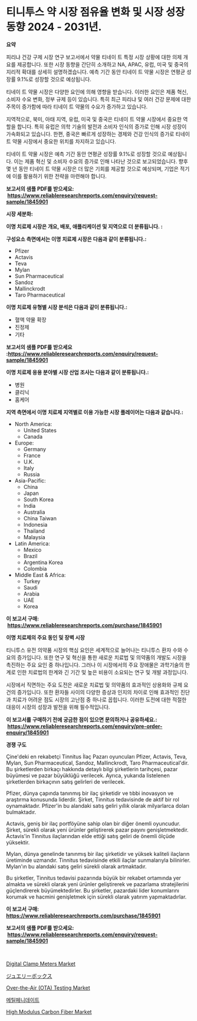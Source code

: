 <p><h1>티니투스 약 시장 점유율 변화 및 시장 성장 동향 2024 - 2031년.</h1></p><p><strong>요약</strong></p>
<p><p>피리냐 건강 구제 시장 연구 보고서에서 약물 티네이 트 특정 시장 상황에 대한 의제 개요를 제공합니다. 또한 시장 동향을 간단히 소개하고 NA, APAC, 유럽, 미국 및 중국의 지리적 확대를 상세히 설명하겠습니다. 예측 기간 동안 티네이 트 약물 시장은 연평균 성장률 9.1%로 성장할 것으로 예상됩니다.</p><p>티네이 트 약물 시장은 다양한 요인에 의해 영향을 받습니다. 이러한 요인은 제품 혁신, 소비자 수요 변화, 정부 규제 등이 있습니다. 특히 최근 피리냐 및 여러 건강 문제에 대한 주목이 증가함에 따라 티네이 트 약물의 수요가 증가하고 있습니다.</p><p>지역적으로, 북미, 아태 지역, 유럽, 미국 및 중국은 티네이 트 약물 시장에서 중요한 역할을 합니다. 특히 유럽은 의학 기술의 발전과 소비자 인식의 증가로 인해 시장 성장이 가속화되고 있습니다. 한편, 중국은 빠르게 성장하는 경제와 건강 인식의 증가로 티네이 트 약물 시장에서 중요한 위치를 차지하고 있습니다.</p><p>티네이 트 약물 시장은 예측 기간 동안 연평균 성장률 9.1%로 성장할 것으로 예상됩니다. 이는 제품 혁신 및 소비자 수요의 증가로 인해 나타난 것으로 보고되었습니다. 향후 몇 년 동안 티네이 트 약물 시장은 더 많은 기회를 제공할 것으로 예상되며, 기업은 적기에 이를 활용하기 위한 전략을 마련해야 합니다.</p></p>
<p><strong>보고서의 샘플 PDF를 받으세요: &nbsp;<a href="https://www.reliableresearchreports.com/enquiry/request-sample/1845901">https://www.reliableresearchreports.com/enquiry/request-sample/1845901</a></strong></p>
<p><strong>시장 세분화:</strong></p>
<p><strong> 이명 치료제 시장은 개요, 배포, 애플리케이션 및 지역으로 더 분류됩니다. :</strong></p>
<p><strong>구성요소 측면에서는 이명 치료제 시장은 다음과 같이 분류됩니다.:</strong></p>
<p><ul><li>Pfizer</li><li>Actavis</li><li>Teva</li><li>Mylan</li><li>Sun Pharmaceutical</li><li>Sandoz</li><li>Mallinckrodt</li><li>Taro Pharmaceutical</li></ul></p>
<p><strong> 이명 치료제 유형별 시장 분석은 다음과 같이 분류됩니다.:</strong></p>
<p><ul><li>혈액 약물 확장</li><li>진정제</li><li>기타</li></ul></p>
<p><strong>보고서의 샘플 PDF를 받으세요 :<a href="https://www.reliableresearchreports.com/enquiry/request-sample/1845901">https://www.reliableresearchreports.com/enquiry/request-sample/1845901</a></strong></p>
<p><strong> 이명 치료제 응용 분야별 시장 산업 조사는 다음과 같이 분류됩니다.:</strong></p>
<p><ul><li>병원</li><li>클리닉</li><li>홈케어</li></ul></p>
<p><strong>지역 측면에서 이명 치료제 지역별로 이용 가능한 시장 플레이어는 다음과 같습니다.:</strong></p>
<p><ul>
    <li>
        North America:
        <ul>
            <li>United States</li>
            <li>Canada</li>
        </ul>
    </li>
    <li>
        Europe:
        <ul>
            <li>Germany</li>
            <li>France</li>
            <li>U.K.</li>
            <li>Italy</li>
            <li>Russia</li>
        </ul>
    </li>
    <li>
        Asia-Pacific:
        <ul>
            <li>China</li>
            <li>Japan</li>
            <li>South Korea</li>
            <li>India</li>
            <li>Australia</li>
            <li>China Taiwan</li>
            <li>Indonesia</li>
            <li>Thailand</li>
            <li>Malaysia</li>
        </ul>
    </li>
    <li>
        Latin America:
        <ul>
            <li>Mexico</li>
            <li>Brazil</li>
            <li>Argentina Korea</li>
            <li>Colombia</li>
        </ul>
    </li>
    <li>
        Middle East & Africa:
        <ul>
            <li>Turkey</li>
            <li>Saudi</li>
            <li>Arabia</li>
            <li>UAE</li>
            <li>Korea</li>
        </ul>
    </li>
    </ul></p>
<p><strong>이 보고서 구매: &nbsp;<a href="https://www.reliableresearchreports.com/purchase/1845901">https://www.reliableresearchreports.com/purchase/1845901</a></strong></p>
<p><strong>이명 치료제의 주요 동인 및 장벽 시장</strong></p>
<p><p>티니투스 유전 의약품 시장의 핵심 요인은 세계적으로 늘어나는 티니투스 환자 수와 수요의 증가입니다. 또한 연구 및 혁신을 통한 새로운 치료법 및 의약품의 개발도 시장을 촉진하는 주요 요인 중 하나입니다. 그러나 이 시장에서의 주요 장애물은 과학기술의 한계로 인한 치료법의 한계와 긴 기간 및 높은 비용이 소요되는 연구 및 개발 과정입니다.</p><p>시장에서 직면하는 주요 도전은 새로운 치료법 및 의약품의 효과적인 상용화와 규제 요건의 증가입니다. 또한 환자들 사이의 다양한 증상과 인지의 차이로 인해 효과적인 진단과 치료가 어려운 점도 시장의 고난점 중 하나로 꼽힙니다. 이러한 도전에 대한 적절한 대응이 시장의 성장과 발전을 위해 필수적입니다.</p></p>
<p><strong>이 보고서를 구매하기 전에 궁금한 점이 있으면 문의하거나 공유하세요.: &nbsp;<a href="https://www.reliableresearchreports.com/enquiry/pre-order-enquiry/1845901">https://www.reliableresearchreports.com/enquiry/pre-order-enquiry/1845901</a></strong></p>
<p><strong>경쟁 구도</strong></p>
<p><p>Çine'deki en rekabetçi Tinnitus İlaç Pazarı oyuncuları Pfizer, Actavis, Teva, Mylan, Sun Pharmaceutical, Sandoz, Mallinckrodt, Taro Pharmaceutical'dir. Bu şirketlerden birkaçı hakkında detaylı bilgi şirketlerin tarihçesi, pazar büyümesi ve pazar büyüklüğü verilecek. Ayrıca, yukarıda listelenen şirketlerden birkaçının satış gelirleri de verilecek.</p><p>Pfizer, dünya çapında tanınmış bir ilaç şirketidir ve tıbbi inovasyon ve araştırma konusunda liderdir. Şirket, Tinnitus tedavisinde de aktif bir rol oynamaktadır. Pfizer'in bu alandaki satış geliri yıllık olarak milyarlarca doları bulmaktadır.</p><p>Actavis, geniş bir ilaç portföyüne sahip olan bir diğer önemli oyuncudur. Şirket, sürekli olarak yeni ürünler geliştirerek pazar payını genişletmektedir. Actavis'in Tinnitus ilaçlarından elde ettiği satış geliri de önemli ölçüde yüksektir.</p><p>Mylan, dünya genelinde tanınmış bir ilaç şirketidir ve yüksek kaliteli ilaçların üretiminde uzmandır. Tinnitus tedavisinde etkili ilaçlar sunmalarıyla bilinirler. Mylan'ın bu alandaki satış geliri sürekli olarak artmaktadır.</p><p>Bu şirketler, Tinnitus tedavisi pazarında büyük bir rekabet ortamında yer almakta ve sürekli olarak yeni ürünler geliştirerek ve pazarlama stratejilerini güçlendirerek büyümektedirler. Bu şirketler, pazardaki lider konumlarını korumak ve hacmini genişletmek için sürekli olarak yatırım yapmaktadırlar.</p></p>
<p><strong>이 보고서 구매: &nbsp; <a href="https://www.reliableresearchreports.com/purchase/1845901">https://www.reliableresearchreports.com/purchase/1845901</a></strong></p>
<p><strong>보고서의 샘플 PDF를 받으세요: &nbsp;<a href="https://www.reliableresearchreports.com/enquiry/request-sample/1845901">https://www.reliableresearchreports.com/enquiry/request-sample/1845901</a></strong><strong></strong></p>
<p>&nbsp;</p>
<p><p><a href="https://issuu.com/reportprime-2/docs/digital-clamp-meters-market-size-2030.pptx">Digital Clamp Meters Market</a></p><p><a href="https://github.com/oqxogxyvqe90775/Market-Research-Report-List-1/blob/main/4088038190875.md">ジュエリーボックス</a></p><p><a href="https://view.publitas.com/reportprime-1/over-the-air-ota-testing-market-offer-valuable-insights-into-market-size-market-share-market-trends-and-projections-spanning-from-2023-to-2030/">Over-the-Air (OTA) Testing Market</a></p><p><a href="https://github.com/vs019sa3m8x/Market-Research-Report-List-1/blob/main/1002094190715.md">메틸페니데이트</a></p><p><a href="https://github.com/nicoletavirag/Market-Research-Report-List-2/blob/main/high-modulus-carbon-fiber-market.md">High Modulus Carbon Fiber Market</a></p></p>